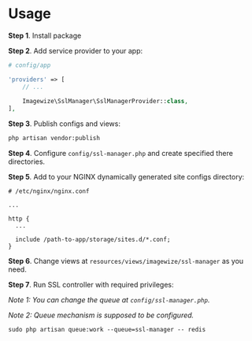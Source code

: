 # Usage

**Step 1**. Install package

**Step 2**. Add service provider to your app:

```php
# config/app

'providers' => [
    // ...
    
    Imagewize\SslManager\SslManagerProvider::class,
],

```

**Step 3**. Publish configs and views:

```bash
php artisan vendor:publish
```

**Step 4**. Configure `config/ssl-manager.php` and create specified there directories.

**Step 5**. Add to your NGINX dynamically generated site configs directory:
 
```
# /etc/nginx/nginx.conf

...

http {
  ...
  
  include /path-to-app/storage/sites.d/*.conf;
}
```

**Step 6**. Change views at `resources/views/imagewize/ssl-manager` as you need.

**Step 7**. Run SSL controller with required privileges:

*Note 1: You can change the queue at `config/ssl-manager.php`.*

*Note 2: Queue mechanism is supposed to be configured.*

```
sudo php artisan queue:work --queue=ssl-manager -- redis
``` 
